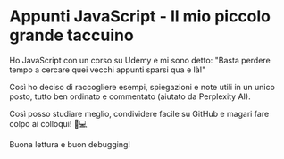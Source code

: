 # Appunti JavaScript - Il mio piccolo grande taccuino

Ho JavaScript con un corso su Udemy e mi sono detto: "Basta perdere tempo a cercare quei vecchi appunti sparsi qua e là!"

Così ho deciso di raccogliere esempi, spiegazioni e note utili in un unico posto, tutto ben ordinato e commentato (aiutato da Perplexity AI).

Così posso studiare meglio, condividere facile su GitHub e magari fare colpo ai colloqui! 🚀💻

Buona lettura e buon debugging!
